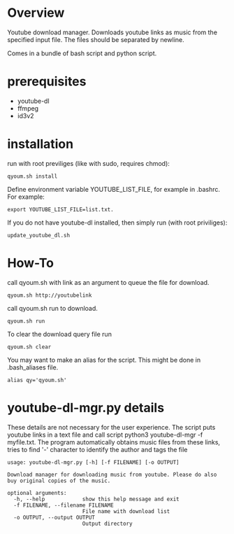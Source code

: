 # Overview
Youtube download manager. Downloads youtube links as music from the specified input file. The files should be separated by newline.

Comes in a bundle of bash script and python script.

# prerequisites
 - youtube-dl
 - ffmpeg
 - id3v2

# installation
run with root previliges (like with sudo, requires chmod):
```
qyoum.sh install
```

Define environment variable YOUTUBE_LIST_FILE, for example in .bashrc.
For example:
```
export YOUTUBE_LIST_FILE=list.txt.
```

If you do not have youtube-dl installed, then simply run (with root priviliges):
```
update_youtube_dl.sh
```

# How-To
call qyoum.sh with link as an argument to queue the file for download.
```
qyoum.sh http://youtubelink
```
call qyoum.sh run to download.
```
qyoum.sh run
```

To clear the download query file run
```
qyoum.sh clear
```

You may want to make an alias for the script. This might be done in .bash_aliases file.
```
alias qy='qyoum.sh'
```
 
# youtube-dl-mgr.py details
These details are not necessary for the user experience. The script puts youtube links in a text file and call script python3 youtube-dl-mgr -f myfile.txt. The program automatically obtains music files from these links, tries to find '-' character to identify the author and tags the file


```
usage: youtube-dl-mgr.py [-h] [-f FILENAME] [-o OUTPUT]

Download manager for downloading music from youtube. Please do also buy original copies of the music.

optional arguments:
  -h, --help            show this help message and exit
  -f FILENAME, --filename FILENAME
                        File name with download list
  -o OUTPUT, --output OUTPUT
                        Output directory
```
